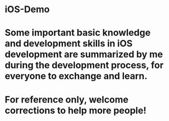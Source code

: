 # iOS-Demo
# Some important basic knowledge and development skills in iOS development are summarized by me during the development process, for everyone to exchange and learn. 
# For reference only, welcome corrections to help more people!
